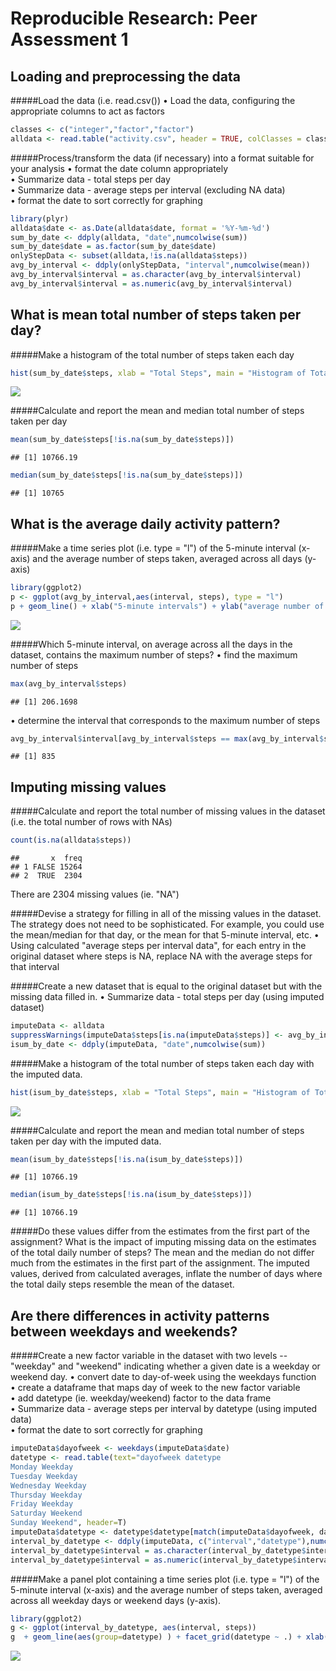 # Reproducible Research: Peer Assessment 1

## Loading and preprocessing the data
#####Load the data (i.e. read.csv())
• Load the data, configuring the appropriate columns to act as factors

```r
classes <- c("integer","factor","factor")
alldata <- read.table("activity.csv", header = TRUE, colClasses = classes, sep = ",", na.strings = "NA")
```

#####Process/transform the data (if necessary) into a format suitable for your analysis
• format the date column appropriately  
• Summarize data - total steps per day  
• Summarize data - average steps per interval (excluding NA data)  
• format the date to sort correctly for graphing  


```r
library(plyr)
alldata$date <- as.Date(alldata$date, format = '%Y-%m-%d')
sum_by_date <- ddply(alldata, "date",numcolwise(sum))
sum_by_date$date = as.factor(sum_by_date$date)
onlyStepData <- subset(alldata,!is.na(alldata$steps))
avg_by_interval <- ddply(onlyStepData, "interval",numcolwise(mean))
avg_by_interval$interval = as.character(avg_by_interval$interval)
avg_by_interval$interval = as.numeric(avg_by_interval$interval)
```



## What is mean total number of steps taken per day?
#####Make a histogram of the total number of steps taken each day  

```r
hist(sum_by_date$steps, xlab = "Total Steps", main = "Histogram of Total Steps per day")
```

![](PA1_template_files/figure-html/unnamed-chunk-3-1.png) 

#####Calculate and report the mean and median total number of steps taken per day

```r
mean(sum_by_date$steps[!is.na(sum_by_date$steps)])
```

```
## [1] 10766.19
```

```r
median(sum_by_date$steps[!is.na(sum_by_date$steps)])
```

```
## [1] 10765
```



## What is the average daily activity pattern?
#####Make a time series plot (i.e. type = "l") of the 5-minute interval (x-axis) and the average number of steps taken, averaged across all days (y-axis)

```r
library(ggplot2)
p <- ggplot(avg_by_interval,aes(interval, steps), type = "l")
p + geom_line() + xlab("5-minute intervals") + ylab("average number of steps taken") + ggtitle("Average daily activity pattern")
```

![](PA1_template_files/figure-html/unnamed-chunk-5-1.png) 

#####Which 5-minute interval, on average across all the days in the dataset, contains the maximum number of steps?
• find the maximum number of steps  
 

```r
max(avg_by_interval$steps)
```

```
## [1] 206.1698
```

• determine the interval that corresponds to the maximum number of steps 

```r
avg_by_interval$interval[avg_by_interval$steps == max(avg_by_interval$steps)]
```

```
## [1] 835
```

## Imputing missing values
#####Calculate and report the total number of missing values in the dataset (i.e. the total number of rows with NAs)

```r
count(is.na(alldata$steps))
```

```
##       x  freq
## 1 FALSE 15264
## 2  TRUE  2304
```

There are 2304 missing values (ie. "NA")

#####Devise a strategy for filling in all of the missing values in the dataset. The strategy does not need to be sophisticated. For example, you could use the mean/median for that day, or the mean for that 5-minute interval, etc.
• Using calculated "average steps per interval data", for each entry in the original dataset where steps is NA, replace NA with the average steps for that interval  

#####Create a new dataset that is equal to the original dataset but with the missing data filled in.
• Summarize data - total steps per day (using imputed dataset)  

```r
imputeData <- alldata
suppressWarnings(imputeData$steps[is.na(imputeData$steps)] <- avg_by_interval$steps[match(alldata$interval, avg_by_interval$interval)])
isum_by_date <- ddply(imputeData, "date",numcolwise(sum))
```

#####Make a histogram of the total number of steps taken each day with the imputed data.


```r
hist(isum_by_date$steps, xlab = "Total Steps", main = "Histogram of Total Steps per day (imputed data)")
```

![](PA1_template_files/figure-html/unnamed-chunk-10-1.png) 

#####Calculate and report the mean and median total number of steps taken per day with the imputed data. 

```r
mean(isum_by_date$steps[!is.na(isum_by_date$steps)])
```

```
## [1] 10766.19
```

```r
median(isum_by_date$steps[!is.na(isum_by_date$steps)])
```

```
## [1] 10766.19
```

#####Do these values differ from the estimates from the first part of the assignment? What is the impact of imputing missing data on the estimates of the total daily number of steps?
The mean and the median do not differ much from the estimates in the first part of the assignment. The imputed values, derived from calculated averages, inflate the number of days where the total daily steps resemble the mean of the dataset.

## Are there differences in activity patterns between weekdays and weekends?
#####Create a new factor variable in the dataset with two levels -- "weekday" and "weekend" indicating whether a given date is a weekday or weekend day.
• convert date to day-of-week using the weekdays function  
• create a dataframe that maps day of week to the new factor variable  
• add datetype (ie. weekday/weekend) factor to the data frame  
• Summarize data - average steps per interval by datetype (using imputed data)  
• format the date to sort correctly for graphing  

```r
imputeData$dayofweek <- weekdays(imputeData$date)
datetype <- read.table(text="dayofweek datetype                       
Monday Weekday
Tuesday Weekday
Wednesday Weekday
Thursday Weekday
Friday Weekday
Saturday Weekend
Sunday Weekend", header=T)
imputeData$datetype <- datetype$datetype[match(imputeData$dayofweek, datetype$dayofweek)]
interval_by_datetype <- ddply(imputeData, c("interval","datetype"),numcolwise(mean))
interval_by_datetype$interval = as.character(interval_by_datetype$interval)
interval_by_datetype$interval = as.numeric(interval_by_datetype$interval)
```

#####Make a panel plot containing a time series plot (i.e. type = "l") of the 5-minute interval (x-axis) and the average number of steps taken, averaged across all weekday days or weekend days (y-axis).


```r
library(ggplot2)
g <- ggplot(interval_by_datetype, aes(interval, steps))
g  + geom_line(aes(group=datetype) ) + facet_grid(datetype ~ .) + xlab("5-minute intervals") + ylab("average number of steps taken") + ggtitle("Average daily activity pattern by datetype")
```

![](PA1_template_files/figure-html/unnamed-chunk-13-1.png) 
